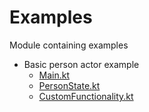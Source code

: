# Examples
Module containing examples

- Basic person actor example
  - [Main.kt](src/main/kotlin/com/bethibande/example/Main.kt)
  - [PersonState.kt](src/main/kotlin/com/bethibande/example/person/PersonState.kt)
  - [CustomFunctionality.kt](src/main/kotlin/com/bethibande/example/person/CustomFunctionality.kt)